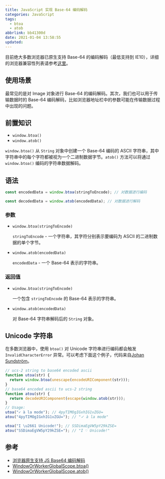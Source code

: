 ```yaml
---
title: JavaScript 实现 Base-64 编码解码
categories: JavaScript
tags:
  - btoa
  - atob
abbrlink: bb41300d
date: 2021-01-04 13:58:55
updated:
---
```


目前绝大多数浏览器已原生支持 Base-64 的编码解码（最低支持到 IE10），详细的浏览器兼容性列表请参考[这里](https://developer.mozilla.org/zh-CN/docs/Web/API/WindowBase64/btoa#%E6%B5%8F%E8%A7%88%E5%99%A8%E5%85%BC%E5%AE%B9%E6%80%A7)。

## 使用场景

最常见的是对 Image 对象进行 Base-64 的编码解码。其次，我们也可以用于传输数据时的 Base-64 编码解码，比如浏览器地址栏中的参数可能在传输数据过程中出现的问题。

## 前置知识

- `window.btoa()`
- `window.atob()`

<!-- more -->

`window.btoa()` 从 `String` 对象中创建一个 Base-64 编码的 ASCII 字符串，其中字符串中的每个字符都被视为一个二进制数据字节。`atob()` 方法可以将通过 `window.btoa()` 编码的字符串数据解码。

## 语法

```javascript window.btoa()
const encodedData = window.btoa(stringToEncode); // 对数据进行编码
```

```javascript window.atob()
const decodedData = window.atob(encodedData); // 对数据进行解码
```

### 参数

- `window.btoa(stringToEncode)`

  `stringToEncode` - 一个字符串，其字符分别表示要编码为 ASCII 的二进制数据的单个字节。

- `window.atob(encodedData)`

  `encodedData` - 一个 Base-64 表示的字符串。

### 返回值

- `window.btoa(stringToEncode)`

  一个包含 `stringToEncode` 的 Base-64 表示的字符串。

- `window.atob(encodedData)`

  对 Base-64 字符串解码后的 `String` 对象。

## Unicode 字符串

在多数浏览器中，使用 `btoa()` 对 Unicode 字符串进行编码都会触发 `InvalidCharacterError` 异常。可以考虑下面这个例子，代码来自[Johan Sundström](http://ecmanaut.blogspot.com/2006/07/encoding-decoding-utf8-in-javascript.html)。

```javascript
// ucs-2 string to base64 encoded ascii
function utoa(str) {
  return window.btoa(unescape(encodeURIComponent(str)));
}
// base64 encoded ascii to ucs-2 string
function atou(str) {
  return decodeURIComponent(escape(window.atob(str)));
}
// Usage:
utoa("✓ à la mode"); // 4pyTIMOgIGxhIG1vZGU=
atou("4pyTIMOgIGxhIG1vZGU="); // "✓ à la mode"

utoa("I \u2661 Unicode!"); // SSDimaEgVW5pY29kZSE=
atou("SSDimaEgVW5pY29kZSE="); // "I ♡ Unicode!"
```

## 参考

- [浏览器原生支持 JS Base64 编码解码](https://blog.csdn.net/sunwork888/article/details/89436947?utm_medium=distribute.pc_relevant.none-task-blog-baidujs_title-6&spm=1001.2101.3001.4242)
- [WindowOrWorkerGlobalScope.btoa()](https://developer.mozilla.org/zh-CN/docs/Web/API/WindowBase64/btoa)
- [WindowOrWorkerGlobalScope.atob()](https://developer.mozilla.org/zh-CN/docs/Web/API/WindowBase64/atob)
